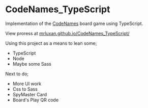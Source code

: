 # CodeNames_TypeScript

Implementation of the [CodeNames](http://amzn.com/B014Q1XX9S) board game using TypeScript.

View proress at [mrluxan.github.io/CodeNames_TypeScript/](https://mrluxan.github.io/CodeNames_TypeScript/)

Using this project as a means to lean some;
* TypeScript
* Node
* Maybe some Sass

Next to do;
* More UI work
* Css to Sass
* SpyMaster Card
* Board's Play QR code